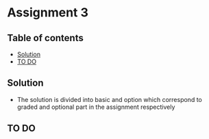 # Assignment 3
## Table of contents
- [Solution](#solution)
- [TO DO](#to-do)

## Solution
- The solution is divided into basic and option which correspond to graded and optional part in the assignment respectively 

## TO DO